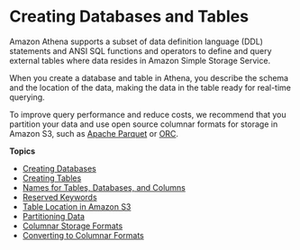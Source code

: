 # Creating Databases and Tables<a name="work-with-data"></a>

Amazon Athena supports a subset of data definition language \(DDL\) statements and ANSI SQL functions and operators to define and query external tables where data resides in Amazon Simple Storage Service\. 

When you create a database and table in Athena, you describe the schema and the location of the data, making the data in the table ready for real\-time querying\. 

To improve query performance and reduce costs, we recommend that you partition your data and use open source columnar formats for storage in Amazon S3, such as [Apache Parquet](https://parquet.apache.org) or [ORC](https://orc.apache.org/)\. 

**Topics**
+ [Creating Databases](creating-databases.md)
+ [Creating Tables](creating-tables.md)
+ [Names for Tables, Databases, and Columns](tables-databases-columns-names.md)
+ [Reserved Keywords](reserved-words.md)
+ [Table Location in Amazon S3](tables-location-format.md)
+ [Partitioning Data](partitions.md)
+ [Columnar Storage Formats](columnar-storage.md)
+ [Converting to Columnar Formats](convert-to-columnar.md)